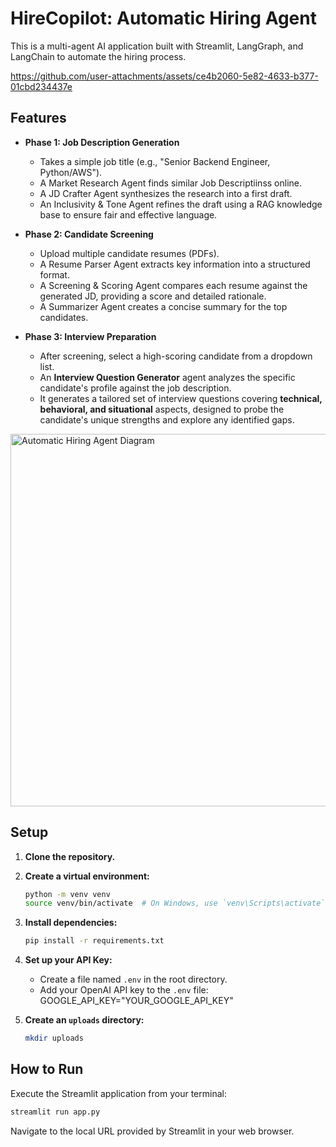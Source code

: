 # HireCopilot: Automatic Hiring Agent
This is a multi-agent AI application built with Streamlit, LangGraph, and LangChain to automate the hiring process.

https://github.com/user-attachments/assets/ce4b2060-5e82-4633-b377-01cbd234437e







## Features

- **Phase 1: Job Description Generation**
  - Takes a simple job title (e.g., "Senior Backend Engineer, Python/AWS").
  - A Market Research Agent finds similar Job Descriptiinss online.
  - A JD Crafter Agent synthesizes the research into a first draft.
  - An Inclusivity & Tone Agent refines the draft using a RAG knowledge base to ensure fair and effective language.

- **Phase 2: Candidate Screening**
  - Upload multiple candidate resumes (PDFs).
  - A Resume Parser Agent extracts key information into a structured format.
  - A Screening & Scoring Agent compares each resume against the generated JD, providing a score and detailed rationale.
  - A Summarizer Agent creates a concise summary for the top candidates.
 
- **Phase 3: Interview Preparation**
  - After screening, select a high-scoring candidate from a dropdown list.
  - An **Interview Question Generator** agent analyzes the specific candidate's profile against the job description.
  - It generates a tailored set of interview questions covering **technical, behavioral, and situational** aspects, designed to probe the candidate's unique strengths and explore any identified gaps.
 

<img width="1726" height="596" alt="Automatic Hiring Agent Diagram" src="https://github.com/user-attachments/assets/1e08ec58-22a5-4061-b82d-76b4d74eabd8" />

## Setup

1.  **Clone the repository.**

2.  **Create a virtual environment:**
    ```bash
    python -m venv venv
    source venv/bin/activate  # On Windows, use `venv\Scripts\activate`
    ```

3.  **Install dependencies:**
    ```bash
    pip install -r requirements.txt
    ```

4.  **Set up your API Key:**
    - Create a file named `.env` in the root directory.
    - Add your OpenAI API key to the `.env` file:
        GOOGLE_API_KEY="YOUR_GOOGLE_API_KEY"
    

5.  **Create an `uploads` directory:**
    ```bash
    mkdir uploads
    ```

    

## How to Run

Execute the Streamlit application from your terminal:

```bash
streamlit run app.py
```

Navigate to the local URL provided by Streamlit in your web browser.



